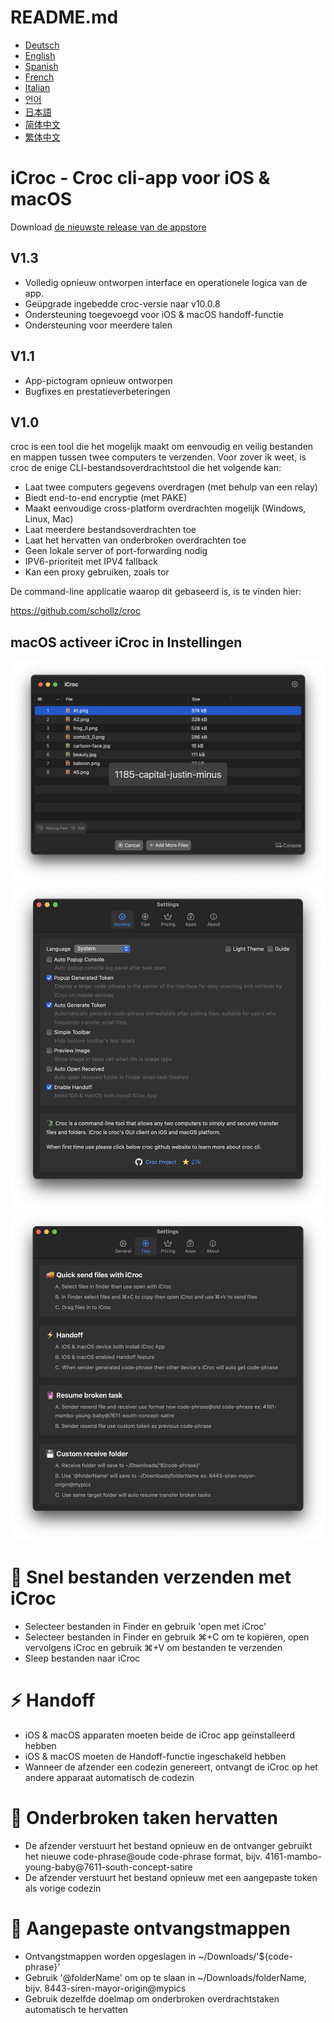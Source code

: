 # README.md
- [Deutsch](README.de.md)
- [English](README.md)
- [Spanish](README.es.md)
- [French](README.fr.md)
- [Italian](README.it.md)
- [언어](README.ko.md)
- [日本語](README.ja.md)
- [简体中文](README.zh_cn.md)
- [繁体中文](README.zh_tw.md)

# iCroc - Croc cli-app voor iOS & macOS

Download [de nieuwste release van de appstore](https://apps.apple.com/us/app/id6444355962)

V1.3
---
- Volledig opnieuw ontworpen interface en operationele logica van de app.
- Geüpgrade ingebedde croc-versie naar v10.0.8
- Ondersteuning toegevoegd voor iOS & macOS handoff-functie
- Ondersteuning voor meerdere talen

V1.1
---
- App-pictogram opnieuw ontworpen
- Bugfixes en prestatieverbeteringen

V1.0
---
croc is een tool die het mogelijk maakt om eenvoudig en veilig bestanden en mappen tussen twee computers te verzenden. Voor zover ik weet, is croc de enige CLI-bestandsoverdrachtstool die het volgende kan:

- Laat twee computers gegevens overdragen (met behulp van een relay)
- Biedt end-to-end encryptie (met PAKE)
- Maakt eenvoudige cross-platform overdrachten mogelijk (Windows, Linux, Mac)
- Laat meerdere bestandsoverdrachten toe
- Laat het hervatten van onderbroken overdrachten toe
- Geen lokale server of port-forwarding nodig
- IPV6-prioriteit met IPV4 fallback
- Kan een proxy gebruiken, zoals tor

De command-line applicatie waarop dit gebaseerd is, is te vinden hier:

https://github.com/schollz/croc

## macOS activeer iCroc in Instellingen
![macOS-iCroc-1](images/macos1.png)
![macOS-iCroc-2](images/macos2.png)
![macOS-iCroc-3](images/macos3.png)

# 🚚 Snel bestanden verzenden met iCroc
- Selecteer bestanden in Finder en gebruik 'open met iCroc'
- Selecteer bestanden in Finder en gebruik ⌘+C om te kopiëren, open vervolgens iCroc en gebruik ⌘+V om bestanden te verzenden
- Sleep bestanden naar iCroc

# ⚡ Handoff
- iOS & macOS apparaten moeten beide de iCroc app geïnstalleerd hebben
- iOS & macOS moeten de Handoff-functie ingeschakeld hebben
- Wanneer de afzender een codezin genereert, ontvangt de iCroc op het andere apparaat automatisch de codezin

# 🔮 Onderbroken taken hervatten
- De afzender verstuurt het bestand opnieuw en de ontvanger gebruikt het nieuwe code-phrase@oude code-phrase format, bijv. 4161-mambo-young-baby@7611-south-concept-satire
- De afzender verstuurt het bestand opnieuw met een aangepaste token als vorige codezin

# 💾 Aangepaste ontvangstmappen
- Ontvangstmappen worden opgeslagen in ~/Downloads/'${code-phrase}'
- Gebruik '@folderName' om op te slaan in ~/Downloads/folderName, bijv. 8443-siren-mayor-origin@mypics
- Gebruik dezelfde doelmap om onderbroken overdrachtstaken automatisch te hervatten